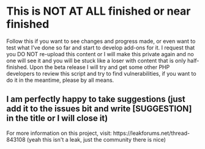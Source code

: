 <h1>This is NOT AT ALL finished or near finished</h1> 
Follow this if you want to see changes and progress made, or even want to test what I've done so far and start to develop add-ons for it.
I request that you DO NOT re-upload this content or I will make this private again and no one will see it and you will be stuck like a loser with content that is only half-finished.
Upon the beta release I will try and get some other PHP developers to review this script and try to find vulnerabilities, if you want to do it in the meantime, please by all means.
<h2>I am perfectly happy to take suggestions (just add it to the issues bit and write [SUGGESTION] in the title or I will close it)</h2>
For more information on this project, visit: https://leakforums.net/thread-843108 (yeah this isn't a leak, just the community there is nice)
